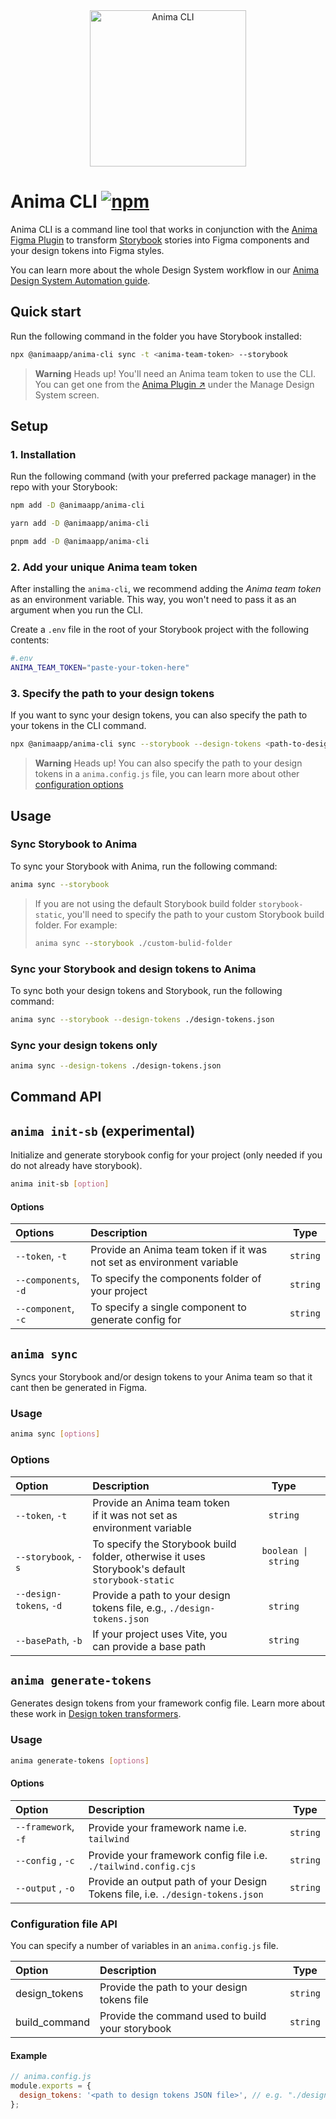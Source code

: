 <div align="center">
    <img src="https://user-images.githubusercontent.com/824169/215443601-be3cf79f-e5ae-4583-ba75-7964774b2ab3.svg" width="250" alt="Anima CLI" />
</div>

# Anima CLI [![npm](https://img.shields.io/npm/v/@animaapp/anima-cli?logo=npm)](https://www.npmjs.com/package/@animaapp/anima-cli)

Anima CLI is a command line tool that works in conjunction with the [Anima Figma Plugin](https://www.figma.com/community/plugin/857346721138427857) to transform [Storybook](https://storybook.js.org) stories into Figma components and your design tokens into Figma styles.

You can learn more about the whole Design System workflow in our [Anima Design System Automation guide](https://dsa.animaapp.com/).

## Quick start

Run the following command in the folder you have Storybook installed:

```sh
npx @animaapp/anima-cli sync -t <anima-team-token> --storybook
```

> **Warning** Heads up!
> You'll need an Anima team token to use the CLI. You can get one from the [Anima Plugin ↗️](https://www.figma.com/community/plugin/857346721138427857) under the Manage Design System screen.

## Setup

### 1. Installation

Run the following command (with your preferred package manager) in the repo with your Storybook:

```sh [npm]
npm add -D @animaapp/anima-cli
```

```sh [yarn]
yarn add -D @animaapp/anima-cli
```

```sh [pnpm]
pnpm add -D @animaapp/anima-cli
```

### 2. Add your unique Anima team token

After installing the `anima-cli`, we recommend adding the _Anima team token_ as an environment variable. This way, you won't need to pass it as an argument when you run the CLI.

Create a `.env` file in the root of your Storybook project with the following contents:

```sh
#.env
ANIMA_TEAM_TOKEN="paste-your-token-here"
```

### 3. Specify the path to your design tokens

If you want to sync your design tokens, you can also specify the path to your tokens in the CLI command.

```sh
npx @animaapp/anima-cli sync --storybook --design-tokens <path-to-design-tokens-JSON-file>
```

> **Warning** Heads up!
> You can also specify the path to your design tokens in a `anima.config.js` file, you can learn more about other [configuration options](#configuration-file-api)

## Usage

### Sync Storybook to Anima

To sync your Storybook with Anima, run the following command:

```sh
anima sync --storybook
```

>If you are not using the default Storybook build folder `storybook-static`, you'll need to specify the path to your custom Storybook build folder. For example:
>
>```sh
>anima sync --storybook ./custom-bulid-folder
>```

### Sync your Storybook and design tokens to Anima

To sync both your design tokens and Storybook, run the following command:

```sh
anima sync --storybook --design-tokens ./design-tokens.json
```

### Sync your design tokens only

```sh
anima sync --design-tokens ./design-tokens.json
```

## Command API

## `anima init-sb` (experimental)

Initialize and generate storybook config for your project (only needed if you do not already have storybook).

```sh
anima init-sb [option]
```

#### Options

| Options | Description | Type |
| :---------------- | :---------------------------------------------------------------------------------------------- | :------: |
| `--token`, `-t` | Provide an Anima team token if it was not set as environment variable | `string` |
| `--components`, `-d` | To specify the components folder of your project | `string` |
| `--component`, `-c` | To specify a single component to generate config for | `string` |

## `anima sync`

Syncs your Storybook and/or design tokens to your Anima team so that it cant then be generated in Figma.

### Usage

```sh
anima sync [options]
```

### Options

| Option                                                                                                | Description                                                                                     |                                                                        Type                                                                        |
| :----------------------------------------------------------------------------------------------------- | :---------------------------------------------------------------------------------------------- | :------------------------------------------------------------------------------------------------------------------------------------------------: |
| `--token`, `-t`                                                                                        | Provide an Anima team token if it was not set as environment variable                           |                                                                      `string`                                                                      |
| `--storybook`, `-s`                                                                                    | To specify the Storybook build folder, otherwise it uses Storybook's default `storybook-static` | &nbsp;`boolean \| string` &nbsp;&nbsp;&nbsp;&nbsp;&nbsp;&nbsp;&nbsp;&nbsp;&nbsp;&nbsp;&nbsp;&nbsp;&nbsp;&nbsp;&nbsp;&nbsp;&nbsp;&nbsp;&nbsp;&nbsp; |
| `--design-tokens`, `-d` &nbsp;&nbsp;&nbsp;&nbsp;&nbsp;&nbsp;&nbsp;&nbsp;&nbsp;&nbsp;&nbsp;&nbsp;&nbsp; | Provide a path to your design tokens file, e.g., `./design-tokens.json`                         |                                                                      `string`                                                                      |
| `--basePath`, `-b`                                                                                     | If your project uses Vite, you can provide a base path                                          |                                                                      `string`                                                                      |

## `anima generate-tokens`

Generates design tokens from your framework config file. Learn more about these work in [Design token transformers](/guide/manage-design-tokens/token-transformers).

### Usage

```sh
anima generate-tokens [options]
```

#### Options

| Option                                                   | Description                                                                    |   Type   |
| :------------------------------------------------------- | :----------------------------------------------------------------------------- | :------: |
| `--framework`, `-f` &nbsp;&nbsp;&nbsp;&nbsp;&nbsp;&nbsp; | Provide your framework name i.e. `tailwind`                                    | `string` |
| `--config` , `-c`                                        | Provide your framework config file i.e. `./tailwind.config.cjs`                | `string` |
| `--output` , `-o`                                        | Provide an output path of your Design Tokens file, i.e. `./design-tokens.json` | `string` |

### Configuration file API

You can specify a number of variables in an `anima.config.js` file.

| Option        | Description                                      |   Type   |
| :------------ | :----------------------------------------------- | :------: |
| design_tokens | Provide the path to your design tokens file      | `string` |
| build_command | Provide the command used to build your storybook | `string` |

#### Example

```js
// anima.config.js
module.exports = {
  design_tokens: '<path to design tokens JSON file>', // e.g. "./design-tokens.json"
};
```
